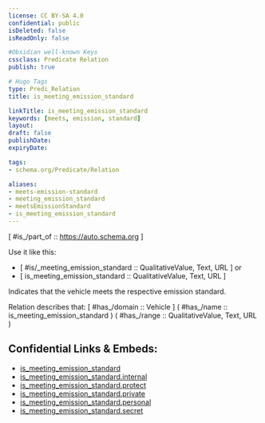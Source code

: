 ```yaml
---
license: CC BY-SA 4.0
confidential: public
isDeleted: false
isReadOnly: false

#Obsidian well-known Keys
cssclass: Predicate Relation
publish: true

# Hugo Tags
type: Predi_Relation
title: is_meeting_emission_standard

linkTitle: is_meeting_emission_standard
keywords: [meets, emission, standard]
layout: 
draft: false
publishDate:
expiryDate: 

tags:
- schema.org/Predicate/Relation

aliases:
- meets-emission-standard
- meeting_emission_standard
- meetsEmissionStandard
- is_meeting_emission_standard
---
```


[ #is_/part_of :: https://auto.schema.org ]

Use it like this: 
- [ #is/_meeting_emission_standard :: QualitativeValue, Text, URL ] or 
- [ is_meeting_emission_standard :: QualitativeValue, Text, URL ] 

Indicates that the vehicle meets the respective emission standard.

Relation describes that: 
[ #has_/domain  :: Vehicle ]
( #has_/name :: is_meeting_emission_standard )
( #has_/range :: QualitativeValue, Text, URL )



## Confidential Links & Embeds: 
- [is_meeting_emission_standard](../../../../../_public/schema.org/Predicate/Relations/has/is_meeting_emission_standard.md) 
- [is_meeting_emission_standard.internal](../../../../../_internal/schema.org/Predicate/Relations/has/is_meeting_emission_standard.internal.md) 
- [is_meeting_emission_standard.protect](../../../../../_protect/schema.org/Predicate/Relations/has/is_meeting_emission_standard.protect.md) 
- [is_meeting_emission_standard.private](../../../../../_private/schema.org/Predicate/Relations/has/is_meeting_emission_standard.private.md) 
- [is_meeting_emission_standard.personal](../../../../../_personal/schema.org/Predicate/Relations/has/is_meeting_emission_standard.personal.md) 
- [is_meeting_emission_standard.secret](../../../../../_secret/schema.org/Predicate/Relations/has/is_meeting_emission_standard.secret.md) 
